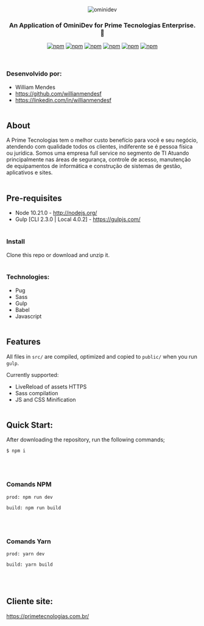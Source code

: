 <div align="center">
  <img src="https://user-images.githubusercontent.com/5796088/87839979-b9124d00-c873-11ea-80e9-483aed3813af.png" alt="ominidev"/>
</div>

<h3 align="center">
  An Application of OminiDev for Prime Tecnologias Enterprise.<space> 🚀
</h3>

<div align="center">
  
[![npm](https://img.shields.io/badge/npm-6.14.6-blue)](https://www.npmjs.com/package/@unform/core)<space><space>
[![npm](https://img.shields.io/badge/Ecmascript-6-yellow)](#)<space><space>
[![npm](https://img.shields.io/badge/node-10.21.0-yellowgreen)](#)<space><space>
[![npm](https://img.shields.io/badge/gulp-4.0.2-red)](#)<space><space>
[![npm](https://img.shields.io/badge/gulpCli-2.3.0-red)](#)<space><space>
[![npm](https://img.shields.io/badge/sass-1.26.10-ff69b4)](#)<space><space>
  

</div><br/>

### Desenvolvido por:

- William Mendes
- https://github.com/willianmendesf
- https://linkedin.com/in/willianmendesf
<br/><br/>

## About
A Prime Tecnologias tem o melhor custo benefício para você e seu negócio, atendendo com qualidade todos os clientes, indiferente se é pessoa física ou jurídica.
Somos uma empresa full service no segmento de TI Atuando principalmente nas áreas de segurança, controle de acesso, manutenção de equipamentos de informática e construção de sistemas de gestão, aplicativos e sites.
<br/><br/>


## Pre-requisites

* Node 10.21.0 - http://nodejs.org/
* Gulp [CLI 2.3.0 | Local 4.0.2] - https://gulpjs.com/
<br/><br/>

### Install

Clone this repo or download and unzip it.
<br/><br/>

###  Technologies:

- Pug 
- Sass
- Gulp
- Babel
- Javascript
<br/><br/>

## Features

All files in `src/` are compiled, optimized and copied to `public/` when you run `gulp`.

Currently supported:

- LiveReload of assets HTTPS
- Sass compilation
- JS and CSS Minification
<br/><br/>

## Quick Start:

After downloading the repository, run the following commands;

```
$ npm i
```
<!--
ou 
```
$ npm i gulp gulp-sass gulp-pug gulp-uglify gulp-autoprefixer gulp-concat browser-sync gulp-babel @babel/core @babel/preset-env
```-->
<br/><br/>

### Comands NPM

```
prod: npm run dev
```

```
build: npm run build
```
<br/><br/>
### Comands Yarn

```
prod: yarn dev
```

```
build: yarn build
```


<br/><br/>
## Cliente site:
https://primetecnologias.com.br/